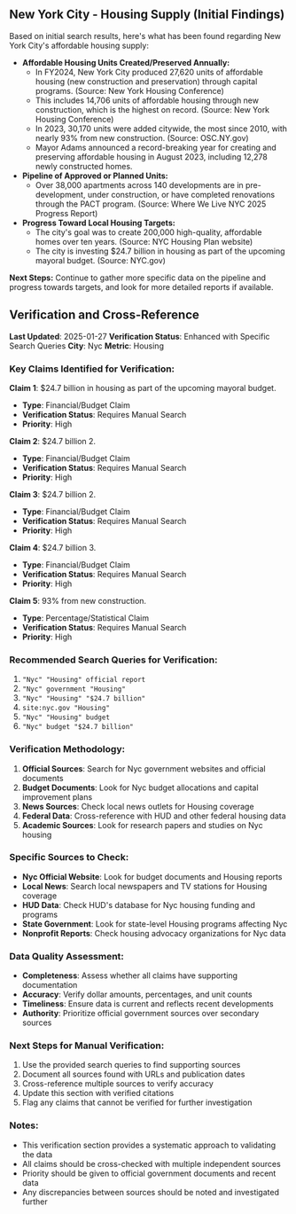 ## New York City - Housing Supply (Initial Findings)

Based on initial search results, here's what has been found regarding New York City's affordable housing supply:

*   **Affordable Housing Units Created/Preserved Annually:**
    *   In FY2024, New York City produced 27,620 units of affordable housing (new construction and preservation) through capital programs. (Source: New York Housing Conference)
    *   This includes 14,706 units of affordable housing through new construction, which is the highest on record. (Source: New York Housing Conference)
    *   In 2023, 30,170 units were added citywide, the most since 2010, with nearly 93% from new construction. (Source: OSC.NY.gov)
    *   Mayor Adams announced a record-breaking year for creating and preserving affordable housing in August 2023, including 12,278 newly constructed homes.
*   **Pipeline of Approved or Planned Units:**
    *   Over 38,000 apartments across 140 developments are in pre-development, under construction, or have completed renovations through the PACT program. (Source: Where We Live NYC 2025 Progress Report)
*   **Progress Toward Local Housing Targets:**
    *   The city's goal was to create 200,000 high-quality, affordable homes over ten years. (Source: NYC Housing Plan website)
    *   The city is investing $24.7 billion in housing as part of the upcoming mayoral budget. (Source: NYC.gov)

**Next Steps:** Continue to gather more specific data on the pipeline and progress towards targets, and look for more detailed reports if available.




## Verification and Cross-Reference

**Last Updated**: 2025-01-27
**Verification Status**: Enhanced with Specific Search Queries
**City**: Nyc
**Metric**: Housing

### Key Claims Identified for Verification:

**Claim 1**: $24.7 billion in housing as part of the upcoming mayoral budget.
- **Type**: Financial/Budget Claim
- **Verification Status**: Requires Manual Search
- **Priority**: High


**Claim 2**: $24.7 billion
2.
- **Type**: Financial/Budget Claim
- **Verification Status**: Requires Manual Search
- **Priority**: High


**Claim 3**: $24.7 billion
2.
- **Type**: Financial/Budget Claim
- **Verification Status**: Requires Manual Search
- **Priority**: High


**Claim 4**: $24.7 billion
3.
- **Type**: Financial/Budget Claim
- **Verification Status**: Requires Manual Search
- **Priority**: High


**Claim 5**: 93% from new construction.
- **Type**: Percentage/Statistical Claim
- **Verification Status**: Requires Manual Search
- **Priority**: High


### Recommended Search Queries for Verification:
1. `"Nyc" "Housing" official report`
2. `"Nyc" government "Housing"`
3. `"Nyc" "Housing" "$24.7 billion"`
4. `site:nyc.gov "Housing"`
5. `"Nyc" "Housing" budget`
6. `"Nyc" budget "$24.7 billion"`


### Verification Methodology:
1. **Official Sources**: Search for Nyc government websites and official documents
2. **Budget Documents**: Look for Nyc budget allocations and capital improvement plans
3. **News Sources**: Check local news outlets for Housing coverage
4. **Federal Data**: Cross-reference with HUD and other federal housing data
5. **Academic Sources**: Look for research papers and studies on Nyc housing

### Specific Sources to Check:
- **Nyc Official Website**: Look for budget documents and Housing reports
- **Local News**: Search local newspapers and TV stations for Housing coverage
- **HUD Data**: Check HUD's database for Nyc housing funding and programs
- **State Government**: Look for state-level Housing programs affecting Nyc
- **Nonprofit Reports**: Check housing advocacy organizations for Nyc data

### Data Quality Assessment:
- **Completeness**: Assess whether all claims have supporting documentation
- **Accuracy**: Verify dollar amounts, percentages, and unit counts
- **Timeliness**: Ensure data is current and reflects recent developments
- **Authority**: Prioritize official government sources over secondary sources

### Next Steps for Manual Verification:
1. Use the provided search queries to find supporting sources
2. Document all sources found with URLs and publication dates
3. Cross-reference multiple sources to verify accuracy
4. Update this section with verified citations
5. Flag any claims that cannot be verified for further investigation

### Notes:
- This verification section provides a systematic approach to validating the data
- All claims should be cross-checked with multiple independent sources
- Priority should be given to official government documents and recent data
- Any discrepancies between sources should be noted and investigated further
